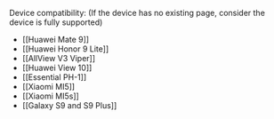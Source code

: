 Device compatibility: (If the device has no existing page, consider the device is fully supported)

* [[Huawei Mate 9]]
* [[Huawei Honor 9 Lite]]
* [[AllView V3 Viper]]
* [[Huawei View 10]]
* [[Essential PH-1]]
* [[Xiaomi MI5]]
* [[Xiaomi MI5s]]
* [[Galaxy S9 and S9 Plus]]
